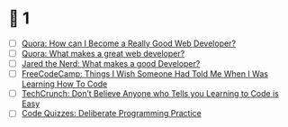 # 💠 1

* [ ] [Quora: How can I Become a Really Good Web Developer?](http://www.quora.com/Computer-Programming/How-can-I-become-a-really-good-Web-Developer-starting-from-now-at-age-20-before-age-25)
* [ ] [Quora: What makes a great web developer?](http://www.quora.com/What-makes-a-great-web-developer)
* [ ] [Jared the Nerd: What makes a good Developer?](http://jaredthenerd.com/2013/05/What-Makes-A-Good-Developer/)
* [ ] [FreeCodeCamp: Things I Wish Someone Had Told Me When I Was Learning How To Code](https://www.freecodecamp.org/news/things-i-wish-someone-had-told-me-when-i-was-learning-how-to-code-565fc9dcb329/)
* [ ] [TechCrunch: Don’t Believe Anyone who Tells you Learning to Code is Easy](http://techcrunch.com/2014/05/24/dont-believe-anyone-who-tells-you-learning-to-code-is-easy/)
* [ ] [Code Quizzes: Deliberate Programming Practice](https://codequizzes.wordpress.com/2013/04/28/deliberate-programming-practice/)
